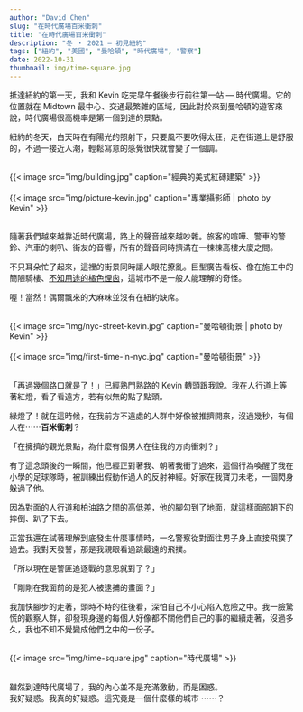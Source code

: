 ```yaml
---
author: "David Chen"
slug: "在時代廣場百米衝刺"
title: "在時代廣場百米衝刺"
description: "冬 ・ 2021 — 初見紐約"
tags: ["紐約", "美國", "曼哈頓", "時代廣場", "警察"]
date: 2022-10-31
thumbnail: img/time-square.jpg
---
```

抵達紐約的第一天，我和 Kevin 吃完早午餐後步行前往第一站 — 時代廣場。它的位置就在 Midtown 最中心、交通最繁雜的區域，因此對於來到曼哈頓的遊客來說，時代廣場很高機率是第一個到達的景點。

紐約的冬天，白天時在有陽光的照射下，只要風不要吹得太狂，走在街道上是舒服的，不過一接近人潮，輕鬆寫意的感覺很快就會變了一個調。

<br>

<div class="col-sm-12 col-md-8 mx-auto">
{{< image src="img/building.jpg" caption="經典的美式紅磚建築" >}}
</div>

<br>

<div class="col-sm-12 col-md-8 mx-auto">
{{< image src="img/picture-kevin.jpg" caption="專業攝影師 | photo by Kevin" >}}
</div>

<br>

隨著我們越來越靠近時代廣場，路上的聲音越來越吵雜。旅客的喧嘩、警車的警鈴、汽車的喇叭、街友的音響，所有的聲音同時擠滿在一棟棟高樓大廈之間。

不只耳朵忙了起來，這裡的街景同時讓人眼花撩亂。巨型廣告看板、像在施工中的簡陋騎樓、[不知用途的橘色煙囪](https://xdavidchen.com/zh-tw/p/%E7%B4%90%E7%B4%84%E5%A4%A7%E7%85%99%E5%9B%AA/)，這城市不是一般人能理解的奇怪。

喔！當然！偶爾飄來的大麻味並沒有在紐約缺席。

<br>

<div class="col-sm-12 col-md-8 mx-auto">
{{< image src="img/nyc-street-kevin.jpg" caption="曼哈頓街景 | photo by Kevin" >}}
</div>

<br>

<div class="col-sm-12 col-md-8 mx-auto">
{{< image src="img/first-time-in-nyc.jpg" caption="曼哈頓街景" >}}
</div>

<br>

「再過幾個路口就是了！」已經熟門熟路的 Kevin 轉頭跟我說。我在人行道上等著紅燈，看了看遠方，若有似無的點了點頭。

綠燈了！就在這時候，在我前方不遠處的人群中好像被推擠開來，沒過幾秒，有個人在⋯⋯**百米衝刺**？

「在擁擠的觀光景點，為什麼有個男人在往我的方向衝刺？」

有了這念頭後的一瞬間，他已經正對著我、朝著我衝了過來，這個行為喚醒了我在小學的足球隊時，被訓練出假動作過人的反射神經。好家在我寶刀未老，一個閃身躲過了他。

因為對面的人行道和柏油路之間的高低差，他的腳勾到了地面，就這樣面部朝下的摔倒、趴了下去。

正當我還在試著理解到底發生什麼事情時，一名警察從對面往男子身上直接飛撲了過去。我對天發誓，那是我親眼看過跳最遠的飛撲。

「所以現在是警匪追逐戰的意思就對了？」

「剛剛在我面前的是犯人被逮捕的畫面？」

我加快腳步的走著，頭時不時的往後看，深怕自己不小心陷入危險之中。我一臉驚慌的觀察人群，卻發現身邊的每個人好像都不關他們自己的事的繼續走著，沒過多久，我也不知不覺變成他們之中的一份子。

<br>

<div class="col-sm-12 col-md-8 mx-auto">
{{< image src="img/time-square.jpg" caption="時代廣場" >}}
</div>

<br>

雖然到達時代廣場了，我的內心並不是充滿激動，而是困惑。\
我好疑惑。我真的好疑惑。這究竟是一個什麼樣的城市 ⋯⋯？